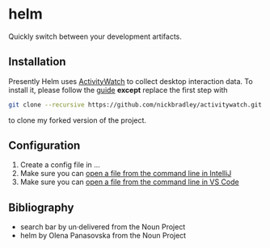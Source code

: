 # helm
Quickly switch between your development artifacts.


## Installation

Presently Helm uses [ActivityWatch]() to collect desktop interaction data.
To install it, please follow the [guide](https://activitywatch.readthedocs.io/en/latest/installing-from-source.html) **except** replace the first step with
```sh
git clone --recursive https://github.com/nickbradley/activitywatch.git
```
to clone my forked version of the project.

## Configuration

1. Create a config file in ...
2. Make sure you can [open a file from the command line in IntelliJ](https://www.jetbrains.com/help/idea/opening-files-from-command-line.html) 
3. Make sure you can [open a file from the command line in VS Code](https://code.visualstudio.com/docs/setup/mac#_launching-from-the-command-line)

## Bibliography
- search bar by un·delivered from the Noun Project
- helm by Olena Panasovska from the Noun Project
